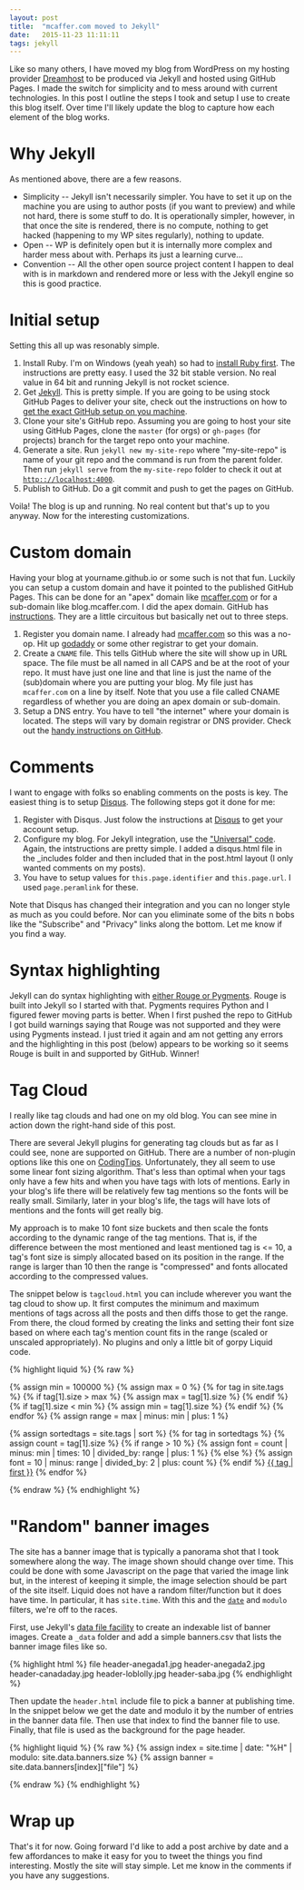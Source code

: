 ```yaml
---
layout: post
title:  "mcaffer.com moved to Jekyll"
date:   2015-11-23 11:11:11
tags: jekyll
---
```

Like so many others, I have moved my blog from WordPress on my hosting provider [Dreamhost](http://dreamhost.com) to be produced via Jekyll and hosted using GitHub Pages.  I made the switch for simplicity and to mess around with current technologies.  In this post I outline the steps I took and setup I use to create this blog itself.  Over time I'll likely update the blog to capture how each element of the blog works.

<!--more-->

# Why Jekyll
As mentioned above, there are a few reasons.

* Simplicity -- Jekyll isn't necessarily simpler.  You have to set it up on the machine you are using to author posts (if you want to preview) and while not hard, there is some stuff to do.  It is operationally simpler, however, in that once the site is rendered, there is no compute, nothing to get hacked (happening to my WP sites regularly), nothing to update.
* Open -- WP is definitely open but it is internally more complex and harder mess about with.  Perhaps its just a learning curve...
* Convention -- All the other open source project content I happen to deal with is in markdown and rendered more or less with the Jekyll engine so this is good practice.

# Initial setup
Setting this all up was resonably simple. 

1. Install Ruby.  I'm on Windows (yeah yeah) so had to [install Ruby first](http://rubyinstaller.org/downloads/). The instructions are pretty easy.  I used the 32 bit stable version.  No real value in 64 bit and running Jekyll is not rocket science. 
1. Get [Jekyll](http://jekyllrb.com).  This is pretty simple.   If you are going to be using stock GitHub Pages to deliver your site, check out the instructions on how to [get the exact GitHub setup on you machine](http://jekyllrb.com/docs/github-pages/).
1. Clone your site's GitHub repo.  Assuming you are going to host your site using GitHub Pages, clone the `master` (for orgs) or `gh-pages` (for projects) branch for the target repo onto your machine. 
1. Generate a site.  Run `jekyll new my-site-repo` where "my-site-repo" is name of your git repo and the command is run from the parent folder.  Then run `jekyll serve` from the `my-site-repo` folder to check it out at [`http:://localhost:4000`](http://localhost:4000).
1. Publish to GitHub.  Do a git commit and push to get the pages on GitHub.

Voila! The blog is up and running.  No real content but that's up to you anyway.  Now for the interesting customizations.

# Custom domain

Having your blog at yourname.github.io or some such is not that fun.  Luckily you can setup a custom domain and have it pointed to the published GitHub Pages.  This can be done for an "apex" domain like [mcaffer.com](https://mcaffer.com) or for a sub-domain like blog.mcaffer.com.  I did the apex domain.  GitHub has [instructions](https://help.github.com/articles/setting-up-a-custom-domain-with-github-pages/).  They are a little circuitous but basically net out to three steps.

1. Register you domain name.  I already had [mcaffer.com](https://mcaffer.com) so this was a no-op.  Hit up [godaddy](godaddy.com) or some other registrar to get your domain.
1. Create a `CNAME` file.  This tells GitHub where the site will show up in URL space.  The file must be all named in all CAPS and be at the root of your repo.  It must have just one line and that line is just the name of the (sub)domain where you are putting your blog.  My file just has `mcaffer.com` on a line by itself.   Note that you use a file called CNAME regardless of whether you are doing an apex domain or sub-domain.
1. Setup a DNS entry.  You have to tell "the internet" where your domain is located.  The steps will vary by domain registrar or DNS provider.  Check out the [handy instructions on GitHub](https://help.github.com/articles/adding-a-cname-file-to-your-repository/#next-steps-configuring-dns-settings).

# Comments
I want to engage with folks so enabling comments on the posts is key.  The easiest thing is to setup [Disqus](disqus.com). The following steps got it done for me:

1. Register with Disqus. Just folow the instructions at [Disqus](http://disqus.com) to get your account setup.
1. Configure my blog. For Jekyll integration, use the ["Universal" code](https://disqus.com/admin/universalcode/).  Again, the intstructions are pretty simple. I added a disqus.html file in the _includes folder and then included that in the post.html layout (I only wanted comments on my posts).
1. You have to setup values for `this.page.identifier` and `this.page.url`.  I used `page.peramlink` for these.

Note that Disqus has changed their integration and you can no longer style as much as you could before.  Nor can you eliminate some of the bits n bobs like the "Subscribe" and "Privacy" links along the bottom. Let me know if you find a way.

# Syntax highlighting

Jekyll can do syntax highlighting with [either Rouge or Pygments](http://jekyllrb.com/docs/templates/#code-snippet-highlighting).  Rouge is built into Jekyll so I started with that. Pygments requires Python and I figured fewer moving parts is better.  When I first pushed the repo to GitHub I got build warnings saying that Rouge was not supported and they were using Pygments instead.  I just tried it again and am not getting any errors and the highlighting in this post (below) appears to be working so it seems Rouge is built in and supported by GitHub.  Winner!

# Tag Cloud

I really like tag clouds and had one on my old blog.  You can see mine in action down the right-hand side of this post.

There are several Jekyll plugins for generating tag clouds but as far as I could see, none are supported on GitHub.  There are a number of non-plugin options like this one on [CodingTips](http://codingtips.kanishkkunal.in/tag-cloud-jekyll/).  Unfortunately, they all seem to use some linear font sizing algorithm.  That's less than optimal when your tags only have a few hits and when you have tags with lots of mentions.  Early in your blog's life there will be relatively few tag mentions so the fonts will be really small.  Similarly, later in your blog's life, the tags will have lots of mentions and the fonts will get really big. 

My approach is to make 10 font size buckets and then scale the fonts according to the dynamic range of the tag mentions.  That is, if the difference between the most mentioned and least mentioned tag is <= 10, a tag's font size is simply allocated based on its position in the range.  If the range is larger than 10 then the range is "compressed" and fonts allocated according to the compressed values.

The snippet below is `tagcloud.html` you can include wherever you want the tag cloud to show up.  It first computes the minimum and maximum mentions of tags across all the posts and then diffs those to get the range.  From there,  the cloud formed by creating the links and setting their font size based on where each tag's mention count fits in the range (scaled or unscaled appropriately). No plugins and only a little bit of gorpy Liquid code.

{% highlight liquid %}
{% raw %}
<div class="tag-cloud">

{% assign min = 100000 %}
{% assign max = 0 %}
{% for tag in site.tags %}
  {% if tag[1].size > max  %}
    {% assign max = tag[1].size %}
  {% endif %}
  {% if tag[1].size < min  %}
	  {% assign min = tag[1].size %}
  {% endif %}
{% endfor %}
{% assign range = max | minus: min | plus: 1 %}

{% assign sortedtags = site.tags | sort %}
{% for tag in sortedtags %}
  {% assign count = tag[1].size %}
  {% if range > 10 %}
    {% assign font = count | minus: min | times: 10 | divided_by: range | plus: 1 %}
  {% else %}
	  {% assign font = 10 | minus: range | divided_by: 2 | plus: count %}
  {% endif %}
  <a href="/tags.html#{{ tag | first }}" style="font-size: {{ font | times: 3 }}pt" >{{ tag | first }}</a>
{% endfor %}

</div>
{% endraw %}
{% endhighlight %}

# "Random" banner images
The site has a banner image that is typically a panorama shot that I took somewhere along the way. The image shown should change over time.  This could be done with some Javascript on the page that varied the image link but, in the interest of keeping it simple, the image selection should be part of the site itself.  Liquid does not have a random filter/function but it does have time.  In particular, it has `site.time`.  With this and the [`date`](https://docs.shopify.com/themes/liquid-documentation/filters/additional-filters#date) and `modulo` filters, we're off to the races.

First, use Jekyll's [data file facility](http://jekyllrb.com/docs/datafiles/) to create an indexable list of banner images.  Create a `_data` folder and add a simple banners.csv that lists the banner image files like so.

{% highlight html %}
file
header-anegada1.jpg
header-anegada2.jpg
header-canadaday.jpg
header-loblolly.jpg
header-saba.jpg
{% endhighlight %}

Then update the `header.html` include file to pick a banner at publishing time.  In the snippet below we get the date and modulo it by the number of entries in the banner data file.  Then use that index to find the banner file to use.  Finally, that file is used as the background for the page header.

{% highlight liquid %}
{% raw %}
{% assign index = site.time | date: "%H" | modulo: site.data.banners.size %}
{% assign banner = site.data.banners[index]["file"] %}

<a href="{{ site.url }}" class="site-header-link">
  <div class="site-header" style="background:transparent url(/images/header/{{ banner }}) no-repeat center bottom; "> 
  </div>
</a>
{% endraw %}
{% endhighlight %}

# Wrap up
That's it for now. Going forward I'd like to add a post archive by date and a few affordances to make it easy for you to tweet the things you find interesting.  Mostly the site will stay simple.  Let me know in the comments if you have any suggestions.